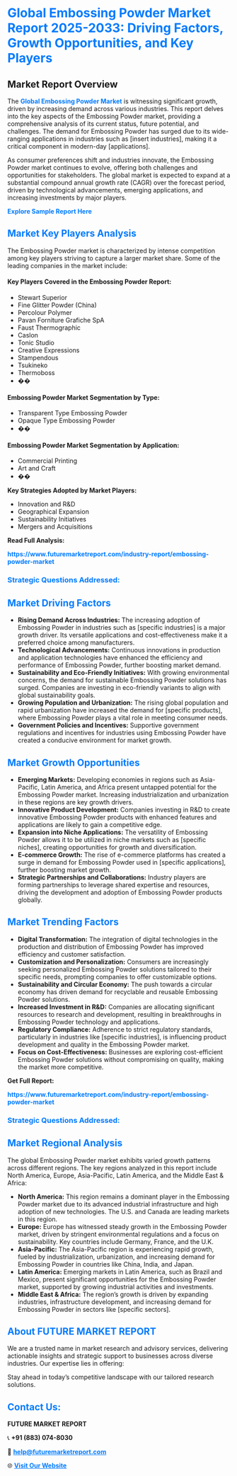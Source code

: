<h1 style="color: #007BFF;">Global Embossing Powder Market Report 2025-2033: Driving Factors, Growth Opportunities, and Key Players</h1>

<section id="overview">
<h2>Market Report Overview</h2>
<p>The <a href="https://www.futuremarketreport.com/industry-report/embossing-powder-market" style="color: #007BFF; text-decoration: none;"><strong>Global Embossing Powder Market</strong></a> is witnessing significant growth, driven by increasing demand across various industries. This report delves into the key aspects of the Embossing Powder market, providing a comprehensive analysis of its current status, future potential, and challenges. The demand for Embossing Powder has surged due to its wide-ranging applications in industries such as [insert industries], making it a critical component in modern-day [applications].</p>
<p>As consumer preferences shift and industries innovate, the Embossing Powder market continues to evolve, offering both challenges and opportunities for stakeholders. The global market is expected to expand at a substantial compound annual growth rate (CAGR) over the forecast period, driven by technological advancements, emerging applications, and increasing investments by major players.</p>
</section>

<section id="overview">
<p><a href="https://www.futuremarketreport.com/request-sample/reportId=116896" style="color: #007BFF; text-decoration: none;"><strong>Explore Sample Report Here</strong></a></p>
</section>

<section id="key-players">
<h2 style="color: #007BFF;">Market Key Players Analysis</h2>
<p>The Embossing Powder market is characterized by intense competition among key players striving to capture a larger market share. Some of the leading companies in the market include:</p>
<h4>Key Players Covered in the Embossing Powder Report:</h4>
<ul><li>Stewart Superior</li><li>Fine Glitter Powder (China)</li><li>Percolour Polymer</li><li>Pavan Forniture Grafiche SpA</li><li>Faust Thermographic</li><li>Caslon</li><li>Tonic Studio</li><li>Creative Expressions</li><li>Stampendous</li><li>Tsukineko</li><li>Thermoboss</li><li>��</li></ul>
<h4>Embossing Powder Market Segmentation by Type:</h4>
<ul><li>Transparent Type Embossing Powder</li><li>Opaque Type Embossing Powder</li><li>��</li></ul>

<h4>Embossing Powder Market Segmentation by Application:</h4>
<ul><li>Commercial Printing</li><li>Art and Craft</li><li>��</li></ul>
<p><strong>Key Strategies Adopted by Market Players:</strong></p>
<ul>
<li>Innovation and R&D</li>
<li>Geographical Expansion</li>
<li>Sustainability Initiatives</li>
<li>Mergers and Acquisitions</li>
</ul>
</section>

<section>
<p><strong>Read Full Analysis: </strong></p><a href="https://www.futuremarketreport.com/industry-report/embossing-powder-market" style="color: #007BFF; text-decoration: none;"><strong>https://www.futuremarketreport.com/industry-report/embossing-powder-market</strong></a>
<h3 style="color: #007BFF;">Strategic Questions Addressed:</h3>
</section>

<section id="driving-factors">
<h2 style="color: #007BFF;">Market Driving Factors</h2>
<ul>
<li><strong>Rising Demand Across Industries:</strong> The increasing adoption of Embossing Powder in industries such as [specific industries] is a major growth driver. Its versatile applications and cost-effectiveness make it a preferred choice among manufacturers.</li>
<li><strong>Technological Advancements:</strong> Continuous innovations in production and application technologies have enhanced the efficiency and performance of Embossing Powder, further boosting market demand.</li>
<li><strong>Sustainability and Eco-Friendly Initiatives:</strong> With growing environmental concerns, the demand for sustainable Embossing Powder solutions has surged. Companies are investing in eco-friendly variants to align with global sustainability goals.</li>
<li><strong>Growing Population and Urbanization:</strong> The rising global population and rapid urbanization have increased the demand for [specific products], where Embossing Powder plays a vital role in meeting consumer needs.</li>
<li><strong>Government Policies and Incentives:</strong> Supportive government regulations and incentives for industries using Embossing Powder have created a conducive environment for market growth.</li>
</ul>
</section>

<section id="growth-opportunities">
<h2 style="color: #007BFF;">Market Growth Opportunities</h2>
<ul>
<li><strong>Emerging Markets:</strong> Developing economies in regions such as Asia-Pacific, Latin America, and Africa present untapped potential for the Embossing Powder market. Increasing industrialization and urbanization in these regions are key growth drivers.</li>
<li><strong>Innovative Product Development:</strong> Companies investing in R&D to create innovative Embossing Powder products with enhanced features and applications are likely to gain a competitive edge.</li>
<li><strong>Expansion into Niche Applications:</strong> The versatility of Embossing Powder allows it to be utilized in niche markets such as [specific niches], creating opportunities for growth and diversification.</li>
<li><strong>E-commerce Growth:</strong> The rise of e-commerce platforms has created a surge in demand for Embossing Powder used in [specific applications], further boosting market growth.</li>
<li><strong>Strategic Partnerships and Collaborations:</strong> Industry players are forming partnerships to leverage shared expertise and resources, driving the development and adoption of Embossing Powder products globally.</li>
</ul>
</section>

<section id="trending-factors">
<h2 style="color: #007BFF;">Market Trending Factors</h2>
<ul>
<li><strong>Digital Transformation:</strong> The integration of digital technologies in the production and distribution of Embossing Powder has improved efficiency and customer satisfaction.</li>
<li><strong>Customization and Personalization:</strong> Consumers are increasingly seeking personalized Embossing Powder solutions tailored to their specific needs, prompting companies to offer customizable options.</li>
<li><strong>Sustainability and Circular Economy:</strong> The push towards a circular economy has driven demand for recyclable and reusable Embossing Powder solutions.</li>
<li><strong>Increased Investment in R&D:</strong> Companies are allocating significant resources to research and development, resulting in breakthroughs in Embossing Powder technology and applications.</li>
<li><strong>Regulatory Compliance:</strong> Adherence to strict regulatory standards, particularly in industries like [specific industries], is influencing product development and quality in the Embossing Powder market.</li>
<li><strong>Focus on Cost-Effectiveness:</strong> Businesses are exploring cost-efficient Embossing Powder solutions without compromising on quality, making the market more competitive.</li>
</ul>
</section>

<section>
<p><strong>Get Full Report: </strong></p><a href="https://www.futuremarketreport.com/industry-report/embossing-powder-market" style="color: #007BFF; text-decoration: none;"><strong>https://www.futuremarketreport.com/industry-report/embossing-powder-market</strong></a>
<h3 style="color: #007BFF;">Strategic Questions Addressed:</h3>
</section>


<section id="regional-analysis">
<h2 style="color: #007BFF;">Market Regional Analysis</h2>
<p>The global Embossing Powder market exhibits varied growth patterns across different regions. The key regions analyzed in this report include North America, Europe, Asia-Pacific, Latin America, and the Middle East & Africa:</p>
<ul>
<li><strong>North America:</strong> This region remains a dominant player in the Embossing Powder market due to its advanced industrial infrastructure and high adoption of new technologies. The U.S. and Canada are leading markets in this region.</li>
<li><strong>Europe:</strong> Europe has witnessed steady growth in the Embossing Powder market, driven by stringent environmental regulations and a focus on sustainability. Key countries include Germany, France, and the U.K.</li>
<li><strong>Asia-Pacific:</strong> The Asia-Pacific region is experiencing rapid growth, fueled by industrialization, urbanization, and increasing demand for Embossing Powder in countries like China, India, and Japan.</li>
<li><strong>Latin America:</strong> Emerging markets in Latin America, such as Brazil and Mexico, present significant opportunities for the Embossing Powder market, supported by growing industrial activities and investments.</li>
<li><strong>Middle East & Africa:</strong> The region’s growth is driven by expanding industries, infrastructure development, and increasing demand for Embossing Powder in sectors like [specific sectors].</li>
</ul>
</section>

<footer>
<h2 style="color: #007BFF;">About FUTURE MARKET REPORT</h2>
<p>We are a trusted name in market research and advisory services, delivering actionable insights and strategic support to businesses across diverse industries. Our expertise lies in offering:</p>

<p>Stay ahead in today’s competitive landscape with our tailored research solutions.</p>

<h2 style="color: #007BFF;">Contact Us:</h2>
<p><strong>FUTURE MARKET REPORT</strong></p>
<p>📞 <strong>+91 (883) 074-8030</strong></p>
<p>📧 <strong><a href="mailto:help@futuremarketreport.com" style="color: #007BFF;">help@futuremarketreport.com</a></strong></p>
<p>🌐 <strong><a href="https://www.futuremarketreport.com/" style="color: #007BFF;">Visit Our Website</a></strong></p>
</footer>